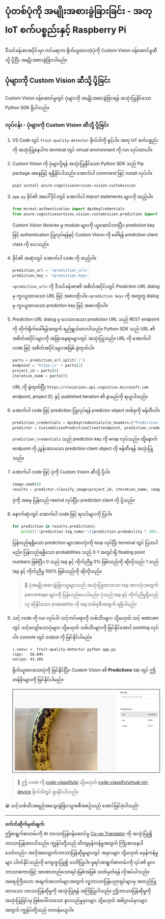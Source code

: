 <!--
CO_OP_TRANSLATOR_METADATA:
{
  "original_hash": "e5896207b304ce1abaf065b8acc0cc79",
  "translation_date": "2025-08-28T16:09:44+00:00",
  "source_file": "4-manufacturing/lessons/2-check-fruit-from-device/single-board-computer-classify-image.md",
  "language_code": "my"
}
-->
# ပုံတစ်ပုံကို အမျိုးအစားခွဲခြားခြင်း - အတု IoT စက်ပစ္စည်းနှင့် Raspberry Pi

ဒီသင်ခန်းစာအပိုင်းမှာ ကင်မရာက ရိုက်ယူထားတဲ့ပုံကို Custom Vision ဝန်ဆောင်မှုဆီသို့ ပို့ပြီး အမျိုးအစားခွဲခြားပါမည်။

## ပုံများကို Custom Vision ဆီသို့ ပို့ခြင်း

Custom Vision ဝန်ဆောင်မှုတွင် ပုံများကို အမျိုးအစားခွဲခြားရန် အသုံးပြုနိုင်သော Python SDK ရှိပါသည်။

### လုပ်ငန်း - ပုံများကို Custom Vision ဆီသို့ ပို့ခြင်း

1. VS Code တွင် `fruit-quality-detector` ဖိုလ်ဒါကို ဖွင့်ပါ။ အတု IoT စက်ပစ္စည်းကို အသုံးပြုနေပါက terminal တွင် virtual environment ကို run လုပ်ထားပါ။

1. Custom Vision ကို ပုံများပို့ရန် အသုံးပြုနိုင်သော Python SDK သည် Pip package အနေဖြင့် ရရှိနိုင်ပါသည်။ အောက်ပါ command ဖြင့် install လုပ်ပါ။

    ```sh
    pip3 install azure-cognitiveservices-vision-customvision
    ```

1. `app.py` ဖိုင်၏ အပေါ်ပိုင်းတွင် အောက်ပါ import statements များကို ထည့်ပါ။

    ```python
    from msrest.authentication import ApiKeyCredentials
    from azure.cognitiveservices.vision.customvision.prediction import CustomVisionPredictionClient
    ```

    Custom Vision libraries မှ module များကို ယူဆောင်လာပြီး၊ prediction key ဖြင့် authentication ပြုလုပ်ရန်နှင့် Custom Vision ကို ခေါ်ရန် prediction client class ကို ပေးသည်။

1. ဖိုင်၏ အဆုံးတွင် အောက်ပါ code ကို ထည့်ပါ။

    ```python
    prediction_url = '<prediction_url>'
    prediction_key = '<prediction key>'
    ```

    `<prediction_url>` ကို ဒီသင်ခန်းစာ၏ အစိတ်အပိုင်းတွင် *Prediction URL* dialog မှ ကူးယူထားသော URL ဖြင့် အစားထိုးပါ။ `<prediction key>` ကို အတူတူ dialog မှ ကူးယူထားသော prediction key ဖြင့် အစားထိုးပါ။

1. *Prediction URL* dialog မှ ပေးထားသော prediction URL သည် REST endpoint ကို တိုက်ရိုက်ခေါ်ရန်အတွက် ရည်ရွယ်ထားပါသည်။ Python SDK သည် URL ၏ အစိတ်အပိုင်းများကို အခြားနေရာများတွင် အသုံးပြုသည်။ URL ကို အောက်ပါ code ဖြင့် အစိတ်အပိုင်းများအဖြစ် ခွဲထုတ်ပါ။

    ```python
    parts = prediction_url.split('/')
    endpoint = 'https://' + parts[2]
    project_id = parts[6]
    iteration_name = parts[9]
    ```

    URL ကို ခွဲထုတ်ပြီး `https://<location>.api.cognitive.microsoft.com` endpoint, project ID, နှင့် published iteration ၏ နာမည်ကို ရယူပါသည်။

1. အောက်ပါ code ဖြင့် prediction ပြုလုပ်ရန် predictor object တစ်ခုကို ဖန်တီးပါ။

    ```python
    prediction_credentials = ApiKeyCredentials(in_headers={"Prediction-key": prediction_key})
    predictor = CustomVisionPredictionClient(endpoint, prediction_credentials)
    ```

    `prediction_credentials` သည် prediction key ကို wrap လုပ်သည်။ ထို့နောက် endpoint ကို ညွှန်းထားသော prediction client object ကို ဖန်တီးရန် အသုံးပြုသည်။

1. အောက်ပါ code ဖြင့် ပုံကို Custom Vision ဆီသို့ ပို့ပါ။

    ```python
    image.seek(0)
    results = predictor.classify_image(project_id, iteration_name, image)
    ```

    ပုံကို အစမှ ပြန်လည် rewind လုပ်ပြီး၊ prediction client ကို ပို့သည်။

1. နောက်ဆုံးတွင် အောက်ပါ code ဖြင့် ရလဒ်များကို ပြပါ။

    ```python
    for prediction in results.predictions:
        print(f'{prediction.tag_name}:\t{prediction.probability * 100:.2f}%')
    ```

    ပြန်လည်ရရှိသော prediction များအားလုံးကို loop လုပ်ပြီး terminal တွင် ပြသပါမည်။ ပြန်လည်ရရှိသော probabilities သည် 0-1 အတွင်းရှိ floating point numbers ဖြစ်ပြီး၊ 0 သည် tag နှင့် ကိုက်ညီမှု 0% ဖြစ်သည်ကို ဆိုလိုသည်၊ 1 သည် tag နှင့် ကိုက်ညီမှု 100% ဖြစ်သည်ကို ဆိုလိုသည်။

    > 💁 ပုံအမျိုးအစားခွဲခြားသူများသည် အသုံးပြုထားသော tag အားလုံးအတွက် percentage များကို ပြန်လည်ပေးပါမည်။ ပုံသည် tag နှင့် ကိုက်ညီမှုရှိသည်ဟု ဆိုနိုင်သော probability ကို tag တစ်ခုစီအတွက် ရရှိပါမည်။

1. သင့် code ကို run လုပ်ပါ၊ သင့်ကင်မရာကို သစ်သီးများ၊ သို့မဟုတ် သင့် webcam တွင် သင့်လျော်သောပုံများ၊ သို့မဟုတ် သစ်သီးများကို မြင်နိုင်အောင် pointing လုပ်ပါ။ console တွင် output ကို မြင်နိုင်ပါမည်။

    ```output
    (.venv) ➜  fruit-quality-detector python app.py
    ripe:   56.84%
    unripe: 43.16%
    ```

    ရိုက်ယူထားသောပုံကို မြင်နိုင်ပြီး၊ Custom Vision ၏ **Predictions** tab တွင် ဤတန်ဖိုးများကို မြင်နိုင်ပါမည်။

    ![Custom Vision တွင် သစ်သီးတစ်ခုကို 56.8% အနေနဲ့ အနုစိမ်းဟု ခန့်မှန်းထားပြီး 43.1% အနေနဲ့ အနုစိမ်းမဟုတ်ဟု ခန့်မှန်းထားသည်](../../../../../translated_images/custom-vision-banana-prediction.30cdff4e1d72db5d9a0be0193790a47c2b387da034e12dc1314dd57ca2131b59.my.png)

> 💁 ဤ code ကို [code-classify/pi](../../../../../4-manufacturing/lessons/2-check-fruit-from-device/code-classify/pi) သို့မဟုတ် [code-classify/virtual-iot-device](../../../../../4-manufacturing/lessons/2-check-fruit-from-device/code-classify/virtual-iot-device) ဖိုလ်ဒါတွင် ရှာနိုင်ပါသည်။

😀 သင့်သစ်သီးအရည်အသွေးခွဲခြားသူအစီအစဉ်သည် အောင်မြင်ခဲ့ပါသည်!

---

**ဝက်ဘ်ဆိုက်မှတ်ချက်**:  
ဤစာရွက်စာတမ်းကို AI ဘာသာပြန်ဝန်ဆောင်မှု [Co-op Translator](https://github.com/Azure/co-op-translator) ကို အသုံးပြု၍ ဘာသာပြန်ထားပါသည်။ ကျွန်ုပ်တို့သည် တိကျမှန်ကန်မှုအတွက် ကြိုးစားနေပါသော်လည်း၊ အလိုအလျောက်ဘာသာပြန်ဆိုမှုများတွင် အမှားများ သို့မဟုတ် မမှန်ကန်မှုများ ပါဝင်နိုင်သည်ကို ကျေးဇူးပြု၍ သတိပြုပါ။ မူရင်းစာရွက်စာတမ်းကို ၎င်း၏ မူလဘာသာစကားဖြင့် အာဏာတည်သောရင်းမြစ်အဖြစ် သတ်မှတ်ရန် လိုအပ်ပါသည်။ အရေးကြီးသော အချက်အလက်များအတွက် လူ့ဘာသာပြန်ပညာရှင်များမှ အတည်ပြုထားသော ဘာသာပြန်ဆိုမှုကို အသုံးပြုရန် အကြံပြုပါသည်။ ဤဘာသာပြန်ဆိုမှုကို အသုံးပြုခြင်းမှ ဖြစ်ပေါ်လာသော နားလည်မှုမှားများ သို့မဟုတ် အဓိပ္ပာယ်မှားများအတွက် ကျွန်ုပ်တို့သည် တာဝန်မယူပါ။